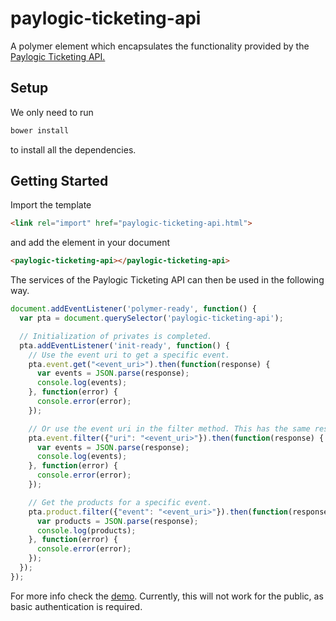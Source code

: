 paylogic-ticketing-api
======================

A polymer element which encapsulates the functionality provided by the
[Paylogic Ticketing API.](https://doc.sandbox.paylogic.com/)

## Setup

We only need to run

```bash
bower install
```

to install all the dependencies.

## Getting Started

Import the template

```html
<link rel="import" href="paylogic-ticketing-api.html">
```

and add the element in your document

```html
<paylogic-ticketing-api></paylogic-ticketing-api>
```

The services of the Paylogic Ticketing API can then be used in the following way.

```javascript
document.addEventListener('polymer-ready', function() {
  var pta = document.querySelector('paylogic-ticketing-api');

  // Initialization of privates is completed.
  pta.addEventListener('init-ready', function() {
    // Use the event uri to get a specific event.
    pta.event.get("<event_uri>").then(function(response) {
      var events = JSON.parse(response);
      console.log(events);
    }, function(error) {
      console.error(error);
    });

    // Or use the event uri in the filter method. This has the same result as the previous example.
    pta.event.filter({"uri": "<event_uri>"}).then(function(response) {
      var events = JSON.parse(response);
      console.log(events);
    }, function(error) {
      console.error(error);
    });

    // Get the products for a specific event.
    pta.product.filter({"event": "<event_uri>"}).then(function(response) {
      var products = JSON.parse(response);
      console.log(products);
    }, function(error) {
      console.error(error);
    });
  });
});
```

For more info check the [demo](https://github.com/spirosikmd/paylogic-ticketing-api/blob/master/demo.html). Currently,
this will not work for the public, as basic authentication is required.
